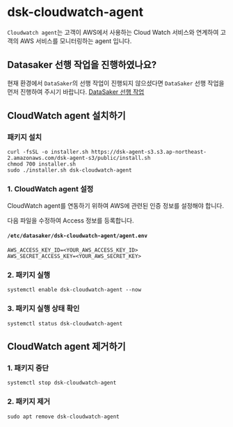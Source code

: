 # dsk-cloudwatch-agent

`Cloudwatch agent`는 고객이 AWS에서 사용하는 Cloud Watch 서비스와 연계하여 고객의 AWS 서비스를 모니터링하는 agent 입니다.

## Datasaker 선행 작업을 진행하였나요?

현재 환경에서 `DataSaker`의 선행 작업이 진행되지 않으셨다면 `DataSaker` 선행 작업을 먼저 진행하여 주시기 바랍니다. [DataSaker 선행 작업](README.md)

## CloudWatch agent 설치하기

### 패키지 설치

```shell
curl -fsSL -o installer.sh https://dsk-agent-s3.s3.ap-northeast-2.amazonaws.com/dsk-agent-s3/public/install.sh
chmod 700 installer.sh
sudo ./installer.sh dsk-cloudwatch-agent
```

### 1. CloudWatch agent 설정

CloudWatch agent를 연동하기 위하여 AWS에 관련된 인증 정보를 설정해야 합니다.

다음 파일을 수정하여 Access 정보를 등록합니다.

#### `/etc/datasaker/dsk-cloudwatch-agent/agent.env`

```shell
AWS_ACCESS_KEY_ID=<YOUR_AWS_ACCESS_KEY_ID>
AWS_SECRET_ACCESS_KEY=<YOUR_AWS_SECRET_KEY>
```

### 2. 패키지 실행

```shell
systemctl enable dsk-cloudwatch-agent --now
```

### 3. 패키지 실행 상태 확인

```shell
systemctl status dsk-cloudwatch-agent
```

## CloudWatch agent 제거하기

### 1. 패키지 중단

```shell
systemctl stop dsk-cloudwatch-agent
```

### 2. 패키지 제거

```shell
sudo apt remove dsk-cloudwatch-agent
```
